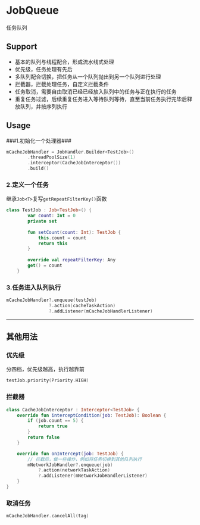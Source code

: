 # JobQueue
任务队列
## Support

* 基本的队列与线程配合，形成流水线式处理
* 优先级，任务处理有先后
* 多队列配合切换，把任务从一个队列抛出到另一个队列进行处理
* 拦截器，拦截处理任务，自定义拦截条件
* 任务取消，需要自由取消已经已经放入队列中的任务与正在执行的任务
* 重复任务过滤，后续重复任务进入等待队列等待，直至当前任务执行完毕后释放队列，并按序列执行

## Usage
###1.初始化一个处理器###

```kotlin
mCacheJobHandler = JobHandler.Builder<TestJob>()
        .threadPoolSize(1)
        .interceptor(CacheJobInterceptor())
        .build()
```

### 2.定义一个任务

继承`Job<T>`复写`getRepeatFilterKey()`函数

```kotlin
class TestJob : Job<TestJob>() {
        var count: Int = 0
        private set
        
        fun setCount(count: Int): TestJob {
            this.count = count
            return this
        }
        
        override val repeatFilterKey: Any
        get() = count
    }
```
### 3.任务进入队列执行

```kotlin
mCacheJobHandler?.enqueue(testJob)
                ?.action(cacheTaskAction)
                ?.addListener(mCacheJobHandlerListener)
```
---
## 其他用法
### 优先级

分四档，优先级越高，执行越靠前

```kotlin
testJob.priority(Priority.HIGH)
```

### 拦截器

```kotlin
class CacheJobInterceptor : Interceptor<TestJob> {
    override fun interceptCondition(job: TestJob): Boolean {
        if (job.count == 5) {
            return true
        }
        return false
    }

    override fun onIntercept(job: TestJob) {
        // 拦截后，做一些操作，例如将任务切换到其他队列执行
        mNetworkJobHandler?.enqueue(job)
            ?.action(networkTaskAction)
            ?.addListener(mNetworkJobHandlerListener)
    }
}
```
### 取消任务

```kotlin
mCacheJobHandler.cancelAll(tag)
```
